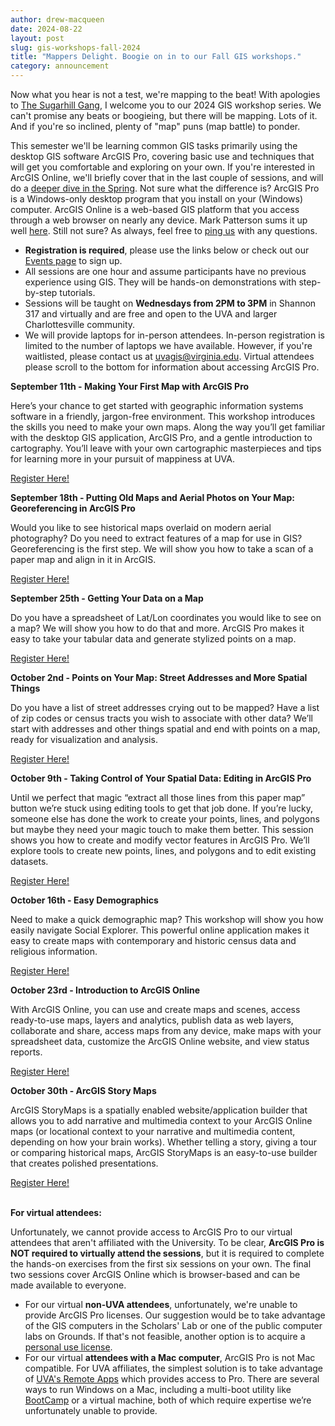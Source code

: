 ```yaml
---
author: drew-macqueen
date: 2024-08-22
layout: post
slug: gis-workshops-fall-2024
title: "Mappers Delight. Boogie on in to our Fall GIS workshops."
category: announcement
---
```


 Now what you hear is not a test, we're mapping to the beat! With apologies to [The Sugarhill Gang](https://www.youtube.com/watch?v=mcCK99wHrk0), I welcome you to our 2024 GIS workshop series. We can't promise any beats or boogieing, but there will be mapping. Lots of it. And if you're so inclined, plenty of "map" puns (map battle) to ponder.
 
 This semester we'll be learning common GIS tasks primarily using the desktop GIS software ArcGIS Pro, covering basic use and techniques that will get you comfortable and exploring on your own. If you're interested in ArcGIS Online, we'll briefly cover that in the last couple of sessions, and will do a [deeper dive in the Spring](https://guides.lib.virginia.edu/gis/teaching_resources#s-lib-ctab-22148924-3). Not sure what the difference is? ArcGIS Pro is a Windows-only desktop program that you install on your (Windows) computer. ArcGIS Online is a web-based GIS platform that you access through a web browser on nearly any device. Mark Patterson sums it up  well [here](https://storymaps.arcgis.com/stories/bf37fb8c97ca405c8876553101933f4e). Still not sure? As always, feel free to [ping us](mailto:uvagis@virginia.edu) with any questions. 

- **Registration is required**, please use the links below or check out our [Events page](https://scholarslab.lib.virginia.edu/events/) to sign up. 
- All sessions are one hour and assume participants have no previous experience using GIS. They will be hands-on demonstrations with step-by-step tutorials. 
- Sessions will be taught on **Wednesdays from 2PM to 3PM** in Shannon 317 and virtually and are free and open to the UVA and larger Charlottesville community. 
- We will provide laptops for in-person attendees. In-person registration is limited to the number of laptops we have available. However, if you're waitlisted, please contact us at [uvagis@virginia.edu](mailto:uvagis@virginia.edu). Virtual attendees please scroll to the bottom for information about accessing ArcGIS Pro. 


**September 11th - Making Your First Map with ArcGIS Pro**

Here’s your chance to get started with geographic information systems software in a friendly, jargon-free environment.  This workshop introduces the skills you need to make your own maps.  Along the way you’ll get familiar with the desktop GIS application, ArcGIS Pro, and a gentle introduction to cartography. You’ll leave with your own cartographic masterpieces and tips for learning more in your pursuit of mappiness at UVA.

[Register Here!](https://cal.lib.virginia.edu/calendar/events/Fall2024GISWorkshop1)

**September 18th - Putting Old Maps and Aerial Photos on Your Map: Georeferencing in ArcGIS Pro**

Would you like to see historical maps overlaid on modern aerial photography?  Do you need to extract features of a map for use in GIS?  Georeferencing is the first step.  We will show you how to take a scan of a paper map and align in it in ArcGIS.

[Register Here!](https://cal.lib.virginia.edu/calendar/events/Fall2024GISWorkshop2)

**September 25th - Getting Your Data on a Map**

Do you have a spreadsheet of Lat/Lon coordinates you would like to see on a map? We will show you how to do that and more. ArcGIS Pro makes it easy to take your tabular data and generate stylized points on a map.

[Register Here!](https://cal.lib.virginia.edu/calendar/events/Fall2024GISWorkshop3)

**October 2nd - Points on Your Map: Street Addresses and More Spatial Things**

Do you have a list of street addresses crying out to be mapped?  Have a list of zip codes or census tracts you wish to associate with other data?  We’ll start with addresses and other things spatial and end with points on a map, ready for visualization and analysis.

[Register Here!](https://cal.lib.virginia.edu/calendar/events/Fall2024GISWorkshop4)

**October 9th - Taking Control of Your Spatial Data: Editing in ArcGIS Pro**

Until we perfect that magic “extract all those lines from this paper map” button we’re stuck using editing tools to get that job done.  If you’re lucky, someone else has done the work to create your points, lines, and polygons but maybe they need your magic touch to make them better.  This session shows you how to create and modify vector features in ArcGIS Pro.  We’ll explore tools to create new points, lines, and polygons and to edit existing datasets.  

[Register Here!](https://cal.lib.virginia.edu/calendar/events/Fall2024GISWorkshop5)

**October 16th - Easy Demographics**

Need to make a quick demographic map?  This workshop will show you how easily navigate Social Explorer.  This powerful online application makes it easy to create maps with contemporary and historic census data and religious information.

[Register Here!](https://cal.lib.virginia.edu/calendar/events/Fall2024GISWorkshop6)

**October 23rd - Introduction to ArcGIS Online**

With ArcGIS Online, you can use and create maps and scenes, access ready-to-use maps, layers and analytics, publish data as web layers, collaborate and share, access maps from any device, make maps with your spreadsheet data, customize the ArcGIS Online website, and view status reports.

[Register Here!](https://cal.lib.virginia.edu/calendar/events/Fall2024GISWorkshop7)

**October 30th - ArcGIS Story Maps**

ArcGIS StoryMaps is a spatially enabled website/application builder that allows you to add narrative and multimedia context to your ArcGIS Online maps (or locational context to your narrative and multimedia content, depending on how your brain works). Whether telling a story, giving a tour or comparing historical maps, ArcGIS StoryMaps is an easy-to-use builder that creates polished presentations.

[Register Here!](https://cal.lib.virginia.edu/calendar/events/Fall2024GISWorkshop8)
<br>&nbsp;<br>

**For virtual attendees:**

Unfortunately, we cannot provide access to ArcGIS Pro to our virtual attendees that aren't affiliated with the University. To be clear, **ArcGIS Pro is NOT required to virtually attend the sessions**, but it is required to complete the hands-on exercises from the first six sessions on your own. The final two sessions cover ArcGIS Online which is browser-based and can be made available to everyone. 

- For our virtual **non-UVA attendees**, unfortunately, we're unable to provide ArcGIS Pro licenses. Our suggestion would be to take advantage of the GIS computers in the Scholars' Lab or one of the public computer labs on Grounds. If that's not feasible, another option is to acquire a [personal use license](https://www.esri.com/en-us/arcgis/products/arcgis-for-personal-use/overview). 
- For our virtual **attendees with a Mac computer**, ArcGIS Pro is not Mac compatible. For UVA affiliates, the simplest solution is to take advantage of [UVA's Remote Apps](https://virginia.service-now.com/its/?id=itsweb_kb_article&sys_id=f9dc08eddb1d1380f032f1f51d96192d) which provides access to Pro. There are several ways to run Windows on a Mac, including a multi-boot utility like [BootCamp](https://support.apple.com/boot-camp) or a virtual machine, both of which require expertise we’re unfortunately unable to provide. 

